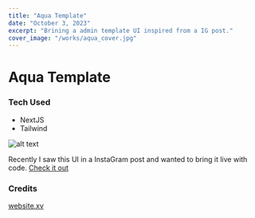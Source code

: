 ```yaml
---
title: "Aqua Template"
date: "October 3, 2023"
excerpt: "Brining a admin template UI inspired from a IG post."
cover_image: "/works/aqua_cover.jpg"
---
```


# Aqua Template

### Tech Used

- NextJS
- Tailwind

![alt text](/works/aqua.jpeg)

Recently I saw this UI in a InstaGram post and wanted to bring it live with code.
[Check it out](https://aqua-template.netlify.app)

### Credits

[website.xv](https://www.instagram.com/p/Ci2vIUgudVw/)
